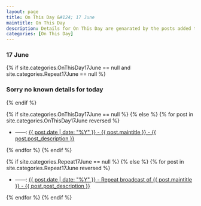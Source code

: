 ```yaml
---
layout: page
title: On This Day &#124; 17 June
maintitle: On This Day
description: Details for On This Day are genarated by the posts added to the website so the content is subject to changes/updates over time.
categories: [On This Day]
---
```


<h3>17 June</h3>

{% if site.categories.OnThisDay17June == null and site.categories.Repeat17June == null %}
  <h3>Sorry no known details for today</h3>
{% endif %}

{% if site.categories.OnThisDay17June == null %}
{% else %}
{% for post in site.categories.OnThisDay17June reversed %}
<ul>
<li> ——: <a href="{{ post.url }}">{{ post.date | date: "%Y" }} - {{ post.maintitle }} - {{ post.post_description }}</a></li>
</ul>
{% endfor %}
{% endif %}

{% if site.categories.Repeat17June == null %}
{% else %}
{% for post in site.categories.Repeat17June reversed %}
<ul>
<li> ——: <a href="{{ post.url }}">{{ post.date | date: "%Y" }} - Repeat broadcast of {{ post.maintitle }} - {{ post.post_description }}</a></li>
</ul>
{% endfor %}
{% endif %}
